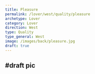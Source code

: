 ```yaml
---
title: Pleasure
permalink: /lover/west/quality/pleasure
archetype: Lover
category: Lover
direction: West
type: Quality
type_general: West
image: /images/back/pleasure.jpg
draft: true
---
```

#draft pic
---
